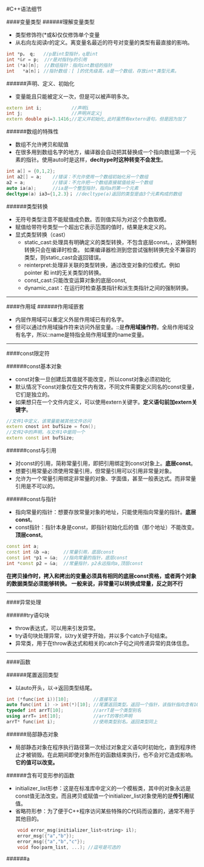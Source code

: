 #C++语法细节

####变量类型
######理解变量类型

* 类型修饰符(*或&)仅仅修饰单个变量
* 从右向左阅读r的定义。离变量名最近的符号对变量的类型有最直接的影响。
```cpp
int *p， q;   //p是int型指针，q是int
int *&r = p;  //r是对指针p的引用
int (*a)[n];  //数组指针：指向int数组的指针
int   *a[n]； //指针数组：[ ]的优先级高，a是一个数组，存放int*类型元素。
```

######声明、定义、初始化
* 变量能且只能被定义一次，但是可以被声明多次。
```cpp
extern int i;			//声明i
int j;       			//声明并定义j
extern double pi=3.1416;//定义并初始化,此时虽然有extern语句，但是因为加了
```

######数组的特殊性
* 数组不允许拷贝和赋值
* 在很多用到数组名字的地方，编译器会自动把其替换成一个指向数组第一个元素的指针。使用auto时是这样，**decltype时这种转变不会发生**。
```cpp
int a[] = {0,1,2};
int a2[] = a;    //错误：不允许使用一个数组初始化另一个数组
a2 = a;          //错误：不允许把一个数组直接赋值给另一个数组
auto ia(a);      //ia是一个整型指针，指向a的第一个元素
decltype(a) ia3={1,2.3}； //decltype(a)返回的类型是由3个元素构成的数组
```

######类型转换
* 无符号类型注意不能赋值成负数。否则值实际为对这个负数取模。
* 赋值给带符号类型一个超出它表示范围的值时，结果是未定义的。
* 显式类型转换（cast）
	* static_cast:处理具有明确定义的类型转换，不包含底层const。，这种强制转换只会在编译时检查。 如果编译器检测到您尝试强制转换完全不兼容的类型，则static_cast会返回错误。
	* reinterpret:处理非关联的类型转换，通过改变对象的位模式。例如 pointer 和 int的无关类型的转换。
	* const_cast:只能改变运算对象的底层const,
	* dynamic_cast：在运行时检查基类指针和派生类指针之间的强制转换。


___
####作用域
######作用域嵌套
* 内层作用域可以重定义外层作用域已有的名字。
* 但可以通过作用域操作符来访问外层变量。::是**作用域操作符**。全局作用域没有名字，所以::name是特指全局作用域里的name变量。


___
####const限定符

######const基本对象
* const对象一旦创建后其值就不能改变，所以const对象必须初始化
* 默认情况下const对象仅在文件内有效，不同文件需要定义同名的const变量，它们是独立的。
* 如果想只在一个文件内定义，可以使用extern关键字。**定义语句前加extern关键字**。
```cpp
//文件1中定义，该常量能被其他文件访问
extern cnost int bufSize = fcn();
//文件2中的声明，与文件1中是同一个
extern const int bufSize;
```

######const与引用
* 对const的引用，简称常量引用，即把引用绑定到const对象上。**底层const**。
* 想要引用常量必须使用常量引用，但常量引用可以引用非常量对象。
* 允许为一个常量引用绑定非常量的对象、字面值，甚至一般表达式。而非常量引用是不可以的。

######const与指针
* 指向常量的指针：想要存放常量对象的地址，只能使用指向常量的指针。**底层const**。
* const指针：指针本身是const，即指针初始化后的值（那个地址）不能改变。**顶层const**。
```cpp
const int a;
const int &b =a;     //常量引用，底层const
const int *p1 = &a;  //指向常量的指针，底层const
int *const p2 = &a;  //常量指针，p2永远指向a,顶层const
```
**在拷贝操作时，拷入和拷出的变量必须具有相同的底层const资格，或者两个对象的数据类型必须能够转换。
一般来说，非常量可以转换成常量，反之则不行**


___
####异常处理

######try语句块

* throw表达式，可以用来引发异常。
* try语句块处理异常，以try关键字开始，并以多个catch子句结束。
* 异常类，用于在throw表达式和相关的catch子句之间传递异常的具体信息。


___
####函数

######尾置返回类型
* 以auto开头，以->返回类型结尾。
```cpp
int (*func(int i))[10];         //直接写法
auto func(int i) -> int(*)[10]; //尾置返回类型。返回一个指针，该指针指向含有10个整数的数组
typedef int arrT[10];			//arrT是一个类型别名
using arrT= int[10];			//arrT的等价声明
arrT* func(int i);              //使用类型别名。返回类型同上
```
######局部静态对象
* 局部静态对象在程序执行路径第一次经过对象定义语句时初始化，直到程序终止才被销毁。在此期间即使对象所在的函数结束执行，也不会对它造成影响。**它的值可以改变。**

######含有可变形参的函数
* initializer_list形参：这是在标准库中定义的一个模板类，其中的对象永远是const值无法改变。而且拷贝或赋值一个initializer_list对象使用的是**传引用**赋值。
* 省略符形参：为了便于C++程序访问某些特殊的C代码而设置的，通常不用于其他目的。
```cpp
    void error_msg(initializer_list<string> il);
    error_msg({"a","b"});
    error_msg({"a","b","c"});
    void foo(parm_list, ...); //逗号是可选的
```

######a

